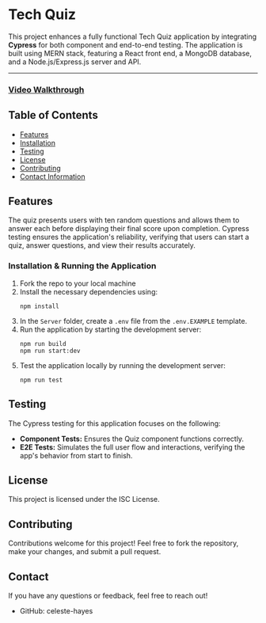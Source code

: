 # Tech Quiz
This project enhances a fully functional Tech Quiz application by integrating **Cypress** for both component and end-to-end testing. The application is built using MERN stack, featuring a React front end, a MongoDB database, and a Node.js/Express.js server and API.  

---
### [Video Walkthrough]()

## Table of Contents
* [Features](#features)
* [Installation](#installation)
* [Testing](#testing)
* [License](#license)
* [Contributing](#contributing)
* [Contact Information](#contact-information)

## Features
The quiz presents users with ten random questions and allows them to answer each before displaying their final score upon completion. Cypress testing ensures the application's reliability, verifying that users can start a quiz, answer questions, and view their results accurately.

###  Installation & Running the Application
1. Fork the repo to your local machine
2. Install the necessary dependencies using: 
   ```
   npm install
   ```
3. In the `Server` folder, create a `.env` file from the `.env.EXAMPLE` template. 
4. Run the application by starting the development server:
    ```
    npm run build
    npm run start:dev
    ```
5. Test the application locally by running the development server:
    ```
    npm run test
    ```

## Testing
The Cypress testing for this application focuses on the following: 
- **Component Tests:** Ensures the Quiz component functions correctly.
- **E2E Tests:** Simulates the full user flow and interactions, verifying the app's behavior from start to finish.

## License
This project is licensed under the ISC License.

## Contributing
Contributions welcome for this project! Feel free to fork the repository, make your changes, and submit a pull request.

## Contact
If you have any questions or feedback, feel free to reach out!
* GitHub: celeste-hayes 